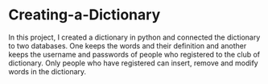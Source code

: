 # Creating-a-Dictionary
In this project, I created a dictionary in python and connected the dictionary to two databases. One keeps the words and their definition and another keeps the username and passwords of people who registered to the club of dictionary. Only people who have registered can insert, remove and modify words in the dictionary. 
